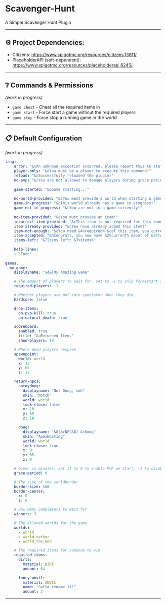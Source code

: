 # Scavenger-Hunt
A Simple Scavenger Hunt Plugin

---  

## ⚙️ Project Dependencies:

- Citizens: https://www.spigotmc.org/resources/citizens.13811/
- PlaceholderAPI (soft-dependent): https://www.spigotmc.org/resources/placeholderapi.6245/

---  

## ❔ Commands & Permissions
_(work in progress)_
- `game cheat` - Cheat all the required items in
- `game start` - Force start a game without the required players
- `game stop` - Force stop a running game in the world

---  

## 📋 Default Configuration
_(work in progress)_
```yml  
lang:  
    error: "&cAn unknown exception occurred, please report this to staff!"  
    player-only: "&cYou must be a player to execute this command!"  
    reload: "&aSuccessfully reloaded the plugin!"  
    no-pvp: "&cYou are not allowed to damage players during grace period!"  
      
    game-started: "&aGame starting..."  
      
    no-world-provided: "&cYou must provide a world when starting a game from the console!"  
    game-in-progress: "&cThis world already has a game in progress!"  
    game-not-in-progress: "&cYou are not in a game currently!"  
      
    no-item-provided: "&cYou must provide an item!"  
    incorrect-item-provided: "&cThis item is not required for this round!"  
    item-already-provided: "&cYou have already added this item!"  
    item-not-enough: "&cYou need &4%required% &cof this item, you currently only have &%required%&c! "  
    item-accepted: "&aCongrats, you now have &2%current% &aout of &2%total%&a items!"  
    items-left: "&7Items left: &3%items%"  
  
    help-lines:  
    - "Todo"  
  
games:
  my_game:
    displayname: "&d&lMy Amazing Game"

    # The amount of players to wait for, set to -1 to only forcestart it
    required-players: -1

    # Whether players are put into spectator when they die
    hardcore: false

    drop-items:
      on-pvp-kill: true
      on-natural-death: true

    scoreboard:
      enabled: true
      title: "&aReturned Items"
      show-players: 10

    # Where dead players respawn
    spawnpoint:
      world: world
      x: 12
      y: 65
      z: 12

    return-npcs:
      notmydoug:
        displayname: "Not Doug, smh"
        skin: "Notch"
        world: world
        look-close: false
        x: 10
        y: 65
        z: 10

      doug:
        displayname: "&8[&cNPC&8] &rDoug"
        skin: "ApexHosting"
        world: world
        look-close: true
        x: 0
        y: 65
        z: 0

    # Given in minutes, set it to 0 to enable PVP on start, -1 to disable PVP
    grace-period: 0

    # The size of the worldborder
    border-size: 500
    border-center:
      x: 0
      z: 0

    # How many completers to wait for
    winners: 3

    # The allowed worlds for the game
    worlds:
      - world
      - world_nether
      - world_the_end

    # The required items for someone to win
    required-items:
      dirts:
        material: DIRT
        amount: 64

      fancy_anvil:
        material: ANVIL
        name: "Gotta rename it!"
        amount: 2  
```  
  
---